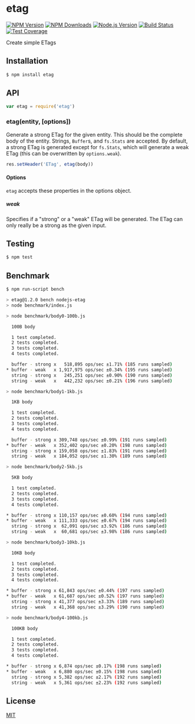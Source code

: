 # etag

[![NPM Version][npm-image]][npm-url]
[![NPM Downloads][downloads-image]][downloads-url]
[![Node.js Version][node-version-image]][node-version-url]
[![Build Status][travis-image]][travis-url]
[![Test Coverage][coveralls-image]][coveralls-url]

Create simple ETags

## Installation

```sh
$ npm install etag
```

## API

```js
var etag = require('etag')
```

### etag(entity, [options])

Generate a strong ETag for the given entity. This should be the complete
body of the entity. Strings, `Buffer`s, and `fs.Stats` are accepted. By
default, a strong ETag is generated except for `fs.Stats`, which will
generate a weak ETag (this can be overwritten by `options.weak`).

```js
res.setHeader('ETag', etag(body))
```

#### Options

`etag` accepts these properties in the options object.

##### weak

Specifies if a "strong" or a "weak" ETag will be generated. The ETag can only
really be a strong as the given input.

## Testing

```sh
$ npm test
```

## Benchmark

```bash
$ npm run-script bench

> etag@1.2.0 bench nodejs-etag
> node benchmark/index.js

> node benchmark/body0-100b.js

  100B body

  1 test completed.
  2 tests completed.
  3 tests completed.
  4 tests completed.

  buffer - strong x   518,895 ops/sec ±1.71% (185 runs sampled)
* buffer - weak   x 1,917,975 ops/sec ±0.34% (195 runs sampled)
  string - strong x   245,251 ops/sec ±0.90% (190 runs sampled)
  string - weak   x   442,232 ops/sec ±0.21% (196 runs sampled)

> node benchmark/body1-1kb.js

  1KB body

  1 test completed.
  2 tests completed.
  3 tests completed.
  4 tests completed.

  buffer - strong x 309,748 ops/sec ±0.99% (191 runs sampled)
* buffer - weak   x 352,402 ops/sec ±0.20% (198 runs sampled)
  string - strong x 159,058 ops/sec ±1.83% (191 runs sampled)
  string - weak   x 184,052 ops/sec ±1.30% (189 runs sampled)

> node benchmark/body2-5kb.js

  5KB body

  1 test completed.
  2 tests completed.
  3 tests completed.
  4 tests completed.

* buffer - strong x 110,157 ops/sec ±0.60% (194 runs sampled)
* buffer - weak   x 111,333 ops/sec ±0.67% (194 runs sampled)
  string - strong x  62,091 ops/sec ±3.92% (186 runs sampled)
  string - weak   x  60,681 ops/sec ±3.98% (186 runs sampled)

> node benchmark/body3-10kb.js

  10KB body

  1 test completed.
  2 tests completed.
  3 tests completed.
  4 tests completed.

* buffer - strong x 61,843 ops/sec ±0.44% (197 runs sampled)
* buffer - weak   x 61,687 ops/sec ±0.52% (197 runs sampled)
  string - strong x 41,377 ops/sec ±3.33% (189 runs sampled)
  string - weak   x 41,368 ops/sec ±3.29% (190 runs sampled)

> node benchmark/body4-100kb.js

  100KB body

  1 test completed.
  2 tests completed.
  3 tests completed.
  4 tests completed.

* buffer - strong x 6,874 ops/sec ±0.17% (198 runs sampled)
* buffer - weak   x 6,880 ops/sec ±0.15% (198 runs sampled)
  string - strong x 5,382 ops/sec ±2.17% (192 runs sampled)
  string - weak   x 5,361 ops/sec ±2.23% (192 runs sampled)
```

## License

[MIT](LICENSE)

[npm-image]: https://img.shields.io/npm/v/etag.svg?style=flat
[npm-url]: https://npmjs.org/package/etag
[node-version-image]: https://img.shields.io/node/v/etag.svg?style=flat
[node-version-url]: http://nodejs.org/download/
[travis-image]: https://img.shields.io/travis/jshttp/etag.svg?style=flat
[travis-url]: https://travis-ci.org/jshttp/etag
[coveralls-image]: https://img.shields.io/coveralls/jshttp/etag.svg?style=flat
[coveralls-url]: https://coveralls.io/r/jshttp/etag?branch=master
[downloads-image]: https://img.shields.io/npm/dm/etag.svg?style=flat
[downloads-url]: https://npmjs.org/package/etag
